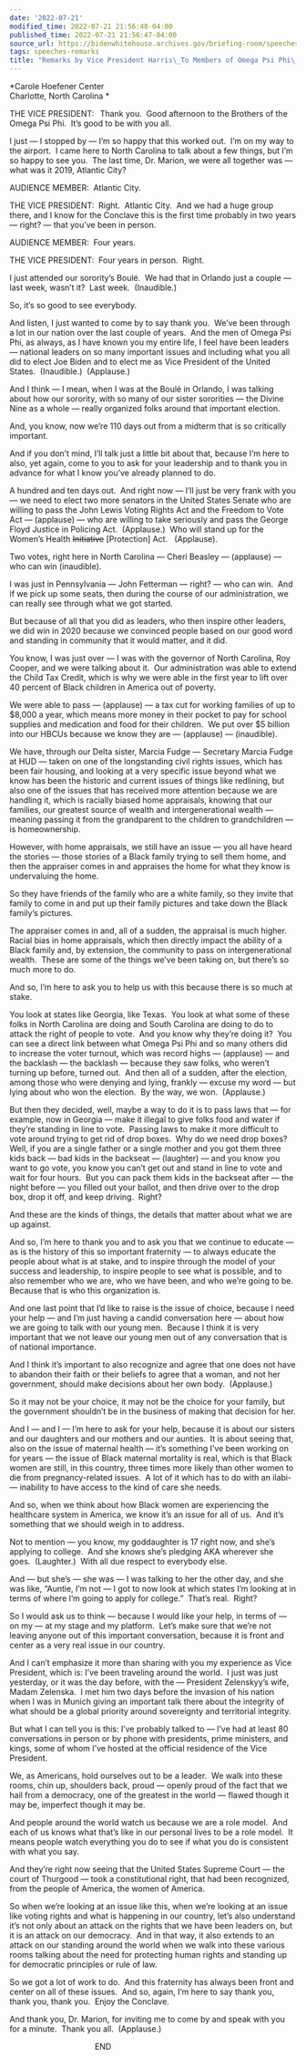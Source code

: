 ```yaml
---
date: '2022-07-21'
modified_time: 2022-07-21 21:56:48-04:00
published_time: 2022-07-21 21:56:47-04:00
source_url: https://bidenwhitehouse.archives.gov/briefing-room/speeches-remarks/2022/07/21/remarks-by-vice-president-harris-to-members-of-omega-psi-phi-fraternity/
tags: speeches-remarks
title: "Remarks by Vice President Harris\_To Members of Omega Psi Phi\_Fraternity"
---
```

 
*Carole Hoefener Center  
Charlotte, North Carolina *

THE VICE PRESIDENT:   Thank you.  Good afternoon to the Brothers of the
Omega Psi Phi.  It’s good to be with you all.  
  
I just — I stopped by — I’m so happy that this worked out.  I’m on my
way to the airport.  I came here to North Carolina to talk about a few
things, but I’m so happy to see you.  The last time, Dr. Marion, we were
all together was — what was it 2019, Atlantic City?  
  
AUDIENCE MEMBER:  Atlantic City.  
  
THE VICE PRESIDENT:  Right.  Atlantic City.  And we had a huge group
there, and I know for the Conclave this is the first time probably in
two years — right? — that you’ve been in person.  
  
AUDIENCE MEMBER:  Four years.  
  
THE VICE PRESIDENT:  Four years in person.  Right.   
  
I just attended our sorority’s Boulé.  We had that in Orlando just a
couple — last week, wasn’t it?  Last week.  (Inaudible.)  
  
So, it’s so good to see everybody.  
  
And listen, I just wanted to come by to say thank you.  We’ve been
through a lot in our nation over the last couple of years.  And the men
of Omega Psi Phi, as always, as I have known you my entire life, I feel
have been leaders — national leaders on so many important issues and
including what you all did to elect Joe Biden and to elect me as Vice
President of the United States.  (Inaudible.)  (Applause.)   
  
And I think — I mean, when I was at the Boulé in Orlando, I was talking
about how our sorority, with so many of our sister sororities — the
Divine Nine as a whole — really organized folks around that important
election.  
  
And, you know, now we’re 110 days out from a midterm that is so
critically important.  
  
And if you don’t mind, I’ll talk just a little bit about that, because
I’m here to also, yet again, come to you to ask for your leadership and
to thank you in advance for what I know you’ve already planned to do.   
  
A hundred and ten days out.  And right now — I’ll just be very frank
with you — we need to elect two more senators in the United States
Senate who are willing to pass the John Lewis Voting Rights Act and the
Freedom to Vote Act — (applause) — who are willing to take seriously and
pass the George Floyd Justice in Policing Act.  (Applause.)  Who will
stand up for the Women’s Health <s>Initiative</s> \[Protection\] Act.
  (Applause).    
  
Two votes, right here in North Carolina — Cheri Beasley — (applause) —
who can win (inaudible).  
  
I was just in Pennsylvania — John Fetterman — right? — who can win.  And
if we pick up some seats, then during the course of our administration,
we can really see through what we got started.  
  
But because of all that you did as leaders, who then inspire other
leaders, we did win in 2020 because we convinced people based on our
good word and standing in community that it would matter, and it did.   
  
You know, I was just over — I was with the governor of North Carolina,
Roy Cooper, and we were talking about it.  Our administration was able
to extend the Child Tax Credit, which is why we were able in the first
year to lift over 40 percent of Black children in America out of
poverty.  
  
We were able to pass — (applause) — a tax cut for working families of up
to $8,000 a year, which means more money in their pocket to pay for
school supplies and medication and food for their children.  We put over
$5 billion into our HBCUs because we know they are — (applause) —
(inaudible).  
  
We have, through our Delta sister, Marcia Fudge — Secretary Marcia Fudge
at HUD — taken on one of the longstanding civil rights issues, which has
been fair housing, and looking at a very specific issue beyond what we
know has been the historic and current issues of things like redlining,
but also one of the issues that has received more attention because we
are handling it, which is racially biased home appraisals, knowing that
our families, our greatest source of wealth and intergenerational wealth
— meaning passing it from the grandparent to the children to
grandchildren — is homeownership.   
  
However, with home appraisals, we still have an issue — you all have
heard the stories — those stories of a Black family trying to sell them
home, and then the appraiser comes in and appraises the home for what
they know is undervaluing the home.  
  
So they have friends of the family who are a white family, so they
invite that family to come in and put up their family pictures and take
down the Black family’s pictures.  
  
The appraiser comes in and, all of a sudden, the appraisal is much
higher.  Racial bias in home appraisals, which then directly impact the
ability of a Black family and, by extension, the community to pass on
intergenerational wealth.  These are some of the things we’ve been
taking on, but there’s so much more to do.  
  
And so, I’m here to ask you to help us with this because there is so
much at stake.  
  
You look at states like Georgia, like Texas.  You look at what some of
these folks in North Carolina are doing and South Carolina are doing to
do to attack the right of people to vote.  And you know why they’re
doing it?  You can see a direct link between what Omega Psi Phi and so
many others did to increase the voter turnout, which was record highs —
(applause) — and the backlash — the backlash — because they saw folks,
who weren’t turning up before, turned out.  And then all of a sudden,
after the election, among those who were denying and lying, frankly —
excuse my word — but lying about who won the election.  By the way, we
won.  (Applause.)   
  
But then they decided, well, maybe a way to do it is to pass laws that —
for example, now in Georgia — make it illegal to give folks food and
water if they’re standing in line to vote.  Passing laws to make it more
difficult to vote around trying to get rid of drop boxes.  Why do we
need drop boxes?  Well, if you are a single father or a single mother
and you got them three kids back — bad kids in the backseat — (laughter)
— and you know you want to go vote, you know you can’t get out and stand
in line to vote and wait for four hours.  But you can pack them kids in
the backseat after — the night before — you filled out your ballot, and
then drive over to the drop box, drop it off, and keep driving. 
Right?  
  
And these are the kinds of things, the details that matter about what we
are up against.   
  
And so, I’m here to thank you and to ask you that we continue to educate
— as is the history of this so important fraternity — to always educate
the people about what is at stake, and to inspire through the model of
your success and leadership, to inspire people to see what is possible,
and to also remember who we are, who we have been, and who we’re going
to be.  Because that is who this organization is.   
  
And one last point that I’d like to raise is the issue of choice,
because I need your help — and I’m just having a candid conversation
here — about how we are going to talk with our young men.  Because I
think it is very important that we not leave our young men out of any
conversation that is of national importance.   
  
And I think it’s important to also recognize and agree that one does not
have to abandon their faith or their beliefs to agree that a woman, and
not her government, should make decisions about her own body. 
(Applause.)  
  
So it may not be your choice, it may not be the choice for your family,
but the government shouldn’t be in the business of making that decision
for her.  
  
And I — and I — I’m here to ask for your help, because it is about our
sisters and our daughters and our mothers and our aunties.  It is about
seeing that, also on the issue of maternal health — it’s something I’ve
been working on for years — the issue of Black maternal mortality is
real, which is that Black women are still, in this country, three times
more likely than other women to die from pregnancy-related issues.  A
lot of it which has to do with an ilabi- — inability to have access to
the kind of care she needs.   
  
And so, when we think about how Black women are experiencing the
healthcare system in America, we know it’s an issue for all of us.  And
it’s something that we should weigh in to address.  
  
Not to mention — you know, my goddaughter is 17 right now, and she’s
applying to college.  And she knows she’s pledging AKA wherever she
goes.  (Laughter.)  With all due respect to everybody else.   
  
And — but she’s — she was — I was talking to her the other day, and she
was like, “Auntie, I’m not — I got to now look at which states I’m
looking at in terms of where I’m going to apply for college.”  That’s
real.  Right?  
  
So I would ask us to think — because I would like your help, in terms of
— on my — at my stage and my platform.  Let’s make sure that we’re not
leaving anyone out of this important conversation, because it is front
and center as a very real issue in our country.   
  
And I can’t emphasize it more than sharing with you my experience as
Vice President, which is: I’ve been traveling around the world.  I just
was just yesterday, or it was the day before, with the — President
Zelenskyy’s wife, Madam Zelenska.  I met him two days before the
invasion of his nation when I was in Munich giving an important talk
there about the integrity of what should be a global priority around
sovereignty and territorial integrity.   
  
But what I can tell you is this: I’ve probably talked to — I’ve had at
least 80 conversations in person or by phone with presidents, prime
ministers, and kings, some of whom I’ve hosted at the official residence
of the Vice President.   
  
We, as Americans, hold ourselves out to be a leader.  We walk into these
rooms, chin up, shoulders back, proud — openly proud of the fact that we
hail from a democracy, one of the greatest in the world — flawed though
it may be, imperfect though it may be.   
  
And people around the world watch us because we are a role model.  And
each of us knows what that’s like in our personal lives to be a role
model.  It means people watch everything you do to see if what you do is
consistent with what you say.  
  
And they’re right now seeing that the United States Supreme Court — the
court of Thurgood — took a constitutional right, that had been
recognized, from the people of America, the women of America.  
  
So when we’re looking at an issue like this, when we’re looking at an
issue like voting rights and what is happening in our country, let’s
also understand it’s not only about an attack on the rights that we have
been leaders on, but it is an attack on our democracy.  And in that way,
it also extends to an attack on our standing around the world when we
walk into these various rooms talking about the need for protecting
human rights and standing up for democratic principles or rule of
law.   
  
So we got a lot of work to do.  And this fraternity has always been
front and center on all of these issues.  And so, again, I’m here to say
thank you, thank you, thank you.  Enjoy the Conclave.   
  
And thank you, Dr. Marion, for inviting me to come by and speak with you
for a minute.  Thank you all.  (Applause.)  
  
                                      END  

